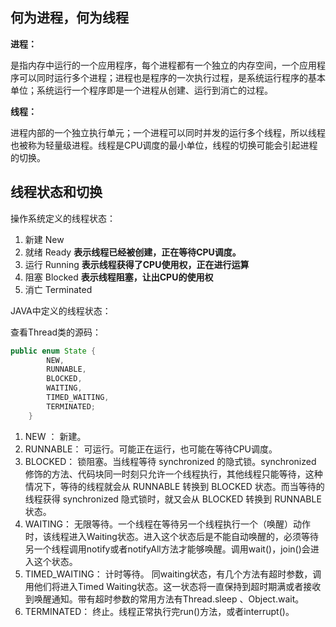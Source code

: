 ## 何为进程，何为线程

**进程：**

是指内存中运行的一个应用程序，每个进程都有一个独立的内存空间，一个应用程序可以同时运行多个进程；进程也是程序的一次执行过程，是系统运行程序的基本单位；系统运行一个程序即是一个进程从创建、运行到消亡的过程。

**线程：**

进程内部的一个独立执行单元；一个进程可以同时并发的运行多个线程，所以线程也被称为轻量级进程。线程是CPU调度的最小单位，线程的切换可能会引起进程的切换。

## 线程状态和切换

操作系统定义的线程状态：

1. 新建  New
2. 就绪  Ready                    **表示线程已经被创建，正在等待CPU调度。**
3. 运行  Running                **表示线程获得了CPU使用权，正在进行运算**
4. 阻塞  Blocked                 **表示线程阻塞，让出CPU的使用权**
5. 消亡  Terminated

JAVA中定义的线程状态：

查看Thread类的源码：

```java
public enum State {
        NEW,
        RUNNABLE,         
        BLOCKED,          
        WAITING,					
        TIMED_WAITING,
        TERMINATED;
    }
```

1. NEW ：             新建。
2. RUNNABLE：  可运行。可能正在运行，也可能在等待CPU调度。
3. BLOCKED：     锁阻塞。当线程等待 synchronized 的隐式锁。synchronized 修饰的方法、代码块同一时刻只允许一个线程执行，其他线程只能等待，这种情况下，等待的线程就会从 RUNNABLE 转换到 BLOCKED 状态。而当等待的线程获得 synchronized 隐式锁时，就又会从 BLOCKED 转换到 RUNNABLE 状态。
4. WAITING：      无限等待。一个线程在等待另一个线程执行一个（唤醒）动作时，该线程进入Waiting状态。进入这个状态后是不能自动唤醒的，必须等待另一个线程调用notify或者notifyAll方法才能够唤醒。调用wait()，join()会进入这个状态。
5. TIMED_WAITING： 计时等待。 同waiting状态，有几个方法有超时参数，调用他们将进入Timed Waiting状态。这一状态将一直保持到超时期满或者接收到唤醒通知。带有超时参数的常用方法有Thread.sleep 、Object.wait。
6. TERMINATED： 终止。线程正常执行完run()方法，或者interrupt()。